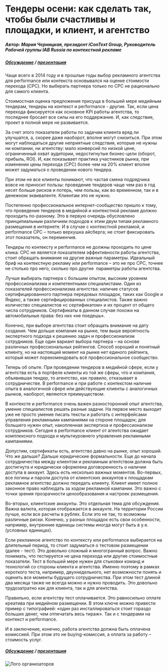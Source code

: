 # Тендеры осени: как сделать так, чтобы были счастливы и площадки, и клиент, и агентство
##### Автор: Мария Черницкая, президент iConText Group, Руководитель Рабочей группы IAB Russia по контекстной рекламе
##### [Обсуждение](https://www.facebook.com/semconf/photos/a.562342090544216.1073741828.276595422452219/566003780178047/?type=1) / [презентация](http://www.slideshare.net/Osennya_sessia/m8-chkd)


Чаще всего в 2014 году и в прошлые годы выбор рекламного агентства для performance или контекста основывался на оценке стоимости перехода (CPC). Но выбирать партнера только по CPC не рационально для самого клиента.

Стоимостная оценка предложения присуща в большей мере медийным тендерам, тендеры на контекст и performance - другие. Так, если цена перехода фиксируется как основное KPI работы агентства, то последнее бросает все силы на его поддержание. И, как следствие, проект в полной мере не развивается.

За счет этого показатели работы по задачам клиента вряд ли улучшатся, а, скорее даже наоборот, вполне могут снизиться. При этом могут наблюдаться другие неприятные следствия, которые не нужны ни компании, ни агентству: мало конверсий по низкой цене, ограниченный охват аудитории, недостигнутые бизнес-цели (оборот, прибыль, ROI). И, как показывает практика участников рынка, при изменении цены перехода (CPC) более чем на 20% клиент вполне может задуматься о проведении нового тендера.

При этом не все клиенты понимают, что частая смена подрядчика вовсе не приносит пользы: проведение тендеров чаще чем раз в год несет больше рисков и потерь, чем пользы, как во временном, так и в денежном эквиваленте. Клиентам это не нужно.

Постепенно профессиональное интернет-сообщество пришло к тому, что проведение тендеров в медийной и контекстной рекламе должно проходить по-разному. Это в первую очередь обусловлено принципиальным различием подходов к этим двум типам рекламного размещения в интернете. И в случае с контекстной рекламой, и performance CPC – только верхушка айсберга; не стоит фиксировать этот показатель, он переменчив.

Тендеры по контексту и performance не должны проходить по цене клика: CPC не является показателем эффективности работы агентства, стоит обращать внимание на другие важные параметры. Идеальный бриф на контекстную рекламу или performance – это не про CPC, точнее не столько про него, сколько про другие  параметры работы агентства.

Лучше выбирать партнера с большим опытом, высоким уровнем профессионализма и компетентными специалистами. Один из показателей профессионализма агентства: наличие статусов сертифицированного партнера передовых площадок, таких как Google и Яндекс, а также сертифицированных специалистов. Также важно количество специалистов «с сертификатом» и их процент от общего числа сотрудников. Сертификаты в данном случае похожи на автомобильные права: без них «не поедешь».

Конечно, при выборе агентства стоит обращать внимание на дату создания. Чем дольше компания на рынке, тем выше вероятность экспертного подхода к решению задач и профессионализм сотрудников. Еще один вариант выбора партнера – на основе различных профессиональных рейтингов. Способ хороший и понятный клиенту, но на настоящий момент на рынке нет единого рейтинга, который может порекомендовать всё профессиональное сообщество.

Теперь об опыте. При проведении тендеров в медийной сфере, если у агентства есть в портфеле клиенты из той же сферы, что и компания, объявившая тендер, то агентство, как правило, отказывает в сотрудничестве. В performance и при работе с контекстом наличие опыта в аналогичной сфере или действующие клиенты с аналогичных рынков, наоборот, являются преимуществом.

В контексте и performance очень важен разносторонний опыт агентства, умение специалистов решать разные задачи. На первое место выходит уже не просто умение писать тексты и работать с интерфейсами управления рекламными кампаниями на стороне площадок; для большего нужен опыт, накопленная экспертиза и профессионализм сотрудников. Сегодня в performance клиент от агентства ожидает комплексного подхода и мультиуровнего управления рекламными кампаниями.

Допустим, сертификаты есть, агентство давно на рынке, опыт хороший. Что же дальше? Дальше юридические формальности. Еще до начала сотрудничества между клиентом и рекламным агентством должна быть достигнута и юридически оформлена договоренность о наличии доступа в аккаунт. Здесь есть несколько важных моментов. Во-первых, все логины и пароли доступа от клиентских аккаунтов к площадкам рекламное агентство должно передать клиенту. Клиент имеет полное законное право наблюдать за ходом рекламной кампании. Это важно с точки зрения прозрачности ценообразования и настроек размещения.


Во-вторых, клиентские аккаунты. Это отдельная тема для обсуждения. Важна валюта, которая отображается в аккаунте. На территории России лучше, если все расчеты в рублях. Если это не так, то возможны различные риски. Конечно, у разных площадок есть свои особенности, например, внутренние единицы системы иногда могут быть в у.е. (условных единицах).


Если рекламное агентство по контексту или performance выбирается на длительный период, то стоит задуматься о тестовом размещении (далее - тест). Это довольно сложный и многогранный вопрос. Важно понимать, что тестируется не цена перехода или другие стоимостные показатели. Тест в большей мере нужен для стыковки команд и технологий со стороны клиента и агентства. Именно поэтому в рамках короткого теста, например, двухнедельного, нет возможности понять и оценить все моменты будущего сотрудничества. При этом тест длиной два месяца также не всегда можно и нужно проводить. Это довольно трудозатратно как для клиента, так и для агентства.

Правильно, если агентству тест оплачивается. Это равносильно оплате креатива при медийном размещении. В этом ключе можно привести пример с типографией: «один раз инсталлироваться стоит гораздо больших денег, чем отпечатать весь тираж». Так и с тендерами на контекст и performance.


И в заключение, конечно, работа агентства должна быть оплачена комиссией. При этом это не buying-комиссия, а оплата за работу – стоимость услуг.

##### [Обсуждение](https://www.facebook.com/semconf/photos/a.562342090544216.1073741828.276595422452219/566003780178047/?type=1) / [презентация](http://www.slideshare.net/Osennya_sessia/m8-chkd)

![Лого организаторов](http://dl.getdropbox.com/u/390630/for-book.png)
